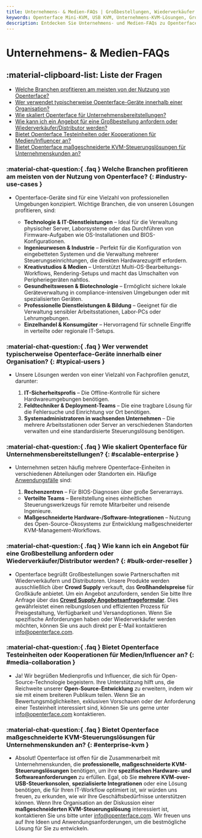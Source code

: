 ```yaml
---
title: Unternehmens- & Medien-FAQs | Großbestellungen, Wiederverkäufer & maßgeschneiderte KVM-Lösungen  
keywords: Openterface Mini-KVM, USB KVM, Unternehmens-KVM-Lösungen, Großbestellungen, Verwaltung von headless Geräten, headless Steuerung, KVM-over-USB, angepasste KVM, IT-Workflow, mehrere KVM-Konsolen, Fernverwaltung von Geräten, sicherer KVM-Switch, Medienzusammenarbeit, Testeinheiten, Influencer-Partnerschaften, Crowd Supply Großhandel  
description: Entdecken Sie Unternehmens- und Medien-FAQs zu Openterface KVM-Lösungen, einschließlich Großbestellungen, Wiederverkäuferpartnerschaften und maßgeschneiderten KVM-Steuerungslösungen. Erfahren Sie, wie das Openterface Mini-KVM Unternehmens-IT-Workflows mit mehreren KVM-over-USB-Konsolen und sicherer Verwaltung von headless Geräten unterstützt. Entdecken Sie auch Möglichkeiten zur Medienzusammenarbeit für Produktbewertungen und Influencer-Partnerschaften.  
---
```


# Unternehmens- & Medien-FAQs

## :material-clipboard-list: Liste der Fragen
- [Welche Branchen profitieren am meisten von der Nutzung von Openterface?](#industry-use-cases)
- [Wer verwendet typischerweise Openterface-Geräte innerhalb einer Organisation?](#typical-users)
- [Wie skaliert Openterface für Unternehmensbereitstellungen?](#scalable-enterprise)
- [Wie kann ich ein Angebot für eine Großbestellung anfordern oder Wiederverkäufer/Distributor werden?](#bulk-order-reseller)
- [Bietet Openterface Testeinheiten oder Kooperationen für Medien/Influencer an?](#media-collaboration)  
- [Bietet Openterface maßgeschneiderte KVM-Steuerungslösungen für Unternehmenskunden an?](#enterprise-kvm)

### :material-chat-question:{ .faq } **Welche Branchen profitieren am meisten von der Nutzung von Openterface?** {: #industry-use-cases }

- Openterface-Geräte sind für eine Vielzahl von professionellen Umgebungen konzipiert. Wichtige Branchen, die von unseren Lösungen profitieren, sind:

    - **Technologie & IT-Dienstleistungen** – Ideal für die Verwaltung physischer Server, Laborsysteme oder das Durchführen von Firmware-Aufgaben wie OS-Installationen und BIOS-Konfigurationen.
    - **Ingenieurwesen & Industrie** – Perfekt für die Konfiguration von eingebetteten Systemen und die Verwaltung mehrerer Steuerungseinrichtungen, die direkten Hardwarezugriff erfordern.
    - **Kreativstudios & Medien** – Unterstützt Multi-OS-Bearbeitungs-Workflows, Rendering-Setups und macht das Umschalten von Peripheriegeräten nahtlos.
    - **Gesundheitswesen & Biotechnologie** – Ermöglicht sichere lokale Geräteverwaltung in compliance-intensiven Umgebungen oder mit spezialisierten Geräten.
    - **Professionelle Dienstleistungen & Bildung** – Geeignet für die Verwaltung sensibler Arbeitsstationen, Labor-PCs oder Lehrumgebungen.
    - **Einzelhandel & Konsumgüter** – Hervorragend für schnelle Eingriffe in verteilte oder regionale IT-Setups.

### :material-chat-question:{ .faq } **Wer verwendet typischerweise Openterface-Geräte innerhalb einer Organisation?** {: #typical-users }

- Unsere Lösungen werden von einer Vielzahl von Fachprofilen genutzt, darunter:

    1. **IT-Sicherheitsprofis** – Die Offline-Kontrolle für sichere Hardwareumgebungen benötigen.
    2. **Feldtechniker & Deployment-Teams** – Die eine tragbare Lösung für die Fehlersuche und Einrichtung vor Ort benötigen.
    3. **Systemadministratoren in wachsenden Unternehmen** – Die mehrere Arbeitsstationen oder Server an verschiedenen Standorten verwalten und eine standardisierte Steuerungslösung benötigen.

### :material-chat-question:{ .faq } **Wie skaliert Openterface für Unternehmensbereitstellungen?** {: #scalable-enterprise }

- Unternehmen setzen häufig mehrere Openterface-Einheiten in verschiedenen Abteilungen oder Standorten ein. Häufige [Anwendungsfälle](/use-cases) sind:

    1. **Rechenzentren** – Für BIOS-Diagnosen über große Serverarrays.
    - **Verteilte Teams** – Bereitstellung eines einheitlichen Steuerungswerkzeugs für remote Mitarbeiter und reisende Ingenieure.
    - **Maßgeschneiderte Hardware-/Software-Integrationen** – Nutzung des Open-Source-Ökosystems zur Entwicklung maßgeschneiderter KVM-Management-Workflows.

### :material-chat-question:{ .faq } **Wie kann ich ein Angebot für eine Großbestellung anfordern oder Wiederverkäufer/Distributor werden?** {: #bulk-order-reseller }

- Openterface begrüßt Großbestellungen sowie Partnerschaften mit Wiederverkäufern und Distributoren. Unsere Produkte werden ausschließlich über **Crowd Supply** verkauft, das **Großhandelspreise** für Großkäufe anbietet. Um ein Angebot anzufordern, senden Sie bitte Ihre Anfrage über das **[Crowd Supply Angebotsanfrageformular](https://www.crowdsupply.com/contact/need-quote)**. Dies gewährleistet einen reibungslosen und effizienten Prozess für Preisgestaltung, Verfügbarkeit und Versandoptionen. Wenn Sie spezifische Anforderungen haben oder Wiederverkäufer werden möchten, können Sie uns auch direkt per E-Mail kontaktieren [info@openterface.com](mailto:info@openterface.com).

### :material-chat-question:{ .faq } **Bietet Openterface Testeinheiten oder Kooperationen für Medien/Influencer an?** {: #media-collaboration }

- Ja! Wir begrüßen Medienprofis und Influencer, die sich für Open-Source-Technologie begeistern. Ihre Unterstützung hilft uns, die Reichweite unserer **Open-Source-Entwicklung** zu erweitern, indem wir sie mit einem breiteren Publikum teilen. Wenn Sie an Bewertungsmöglichkeiten, exklusiven Vorschauen oder der Anforderung einer Testeinheit interessiert sind, können Sie uns gerne unter [info@openterface.com](mailto:info@openterface.com) kontaktieren.

### :material-chat-question:{ .faq } **Bietet Openterface maßgeschneiderte KVM-Steuerungslösungen für Unternehmenskunden an?** {: #enterprise-kvm }

- Absolut! Openterface ist offen für die Zusammenarbeit mit Unternehmenskunden, die **professionelle, maßgeschneiderte KVM-Steuerungslösungen** benötigen, um ihre **spezifischen Hardware- und Softwareanforderungen** zu erfüllen. Egal, ob Sie **mehrere KVM-over-USB-Steuerkonsolen**, **spezialisierte Integrationen** oder eine Lösung benötigen, die für Ihren IT-Workflow optimiert ist, wir würden uns freuen, zu erkunden, wie wir Ihre Geschäftsbedürfnisse unterstützen können. Wenn Ihre Organisation an der Diskussion einer **maßgeschneiderten KVM-Steuerungslösung** interessiert ist, kontaktieren Sie uns bitte unter [info@openterface.com](mailto:info@openterface.com). Wir freuen uns auf Ihre Ideen und Anwendungsanforderungen, um die bestmögliche Lösung für Sie zu entwickeln.
